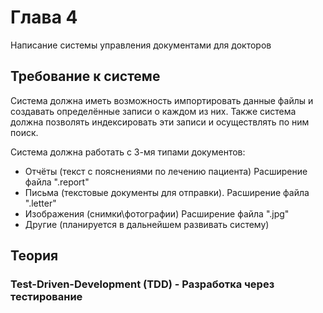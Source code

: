 # Глава 4
Написание системы управления документами для докторов

## Требование к системе
Система должна иметь возможность импортировать данные файлы и создавать определённые записи о каждом из них. Также система должна позволять индексировать
эти записи и осуществлять по ним поиск.

Система должна работать с 3-мя типами документов:
* Отчёты (текст с пояснениями по лечению пациента) Расширение файла ".report"
* Письма (текстовые документы для отправки). Расширение файла ".letter"
* Изображения (снимки\фотографии) Расширение файла ".jpg"
* Другие (планируется в дальнейшем развивать систему)


## Теория
### Test-Driven-Development (TDD) - Разработка через тестирование